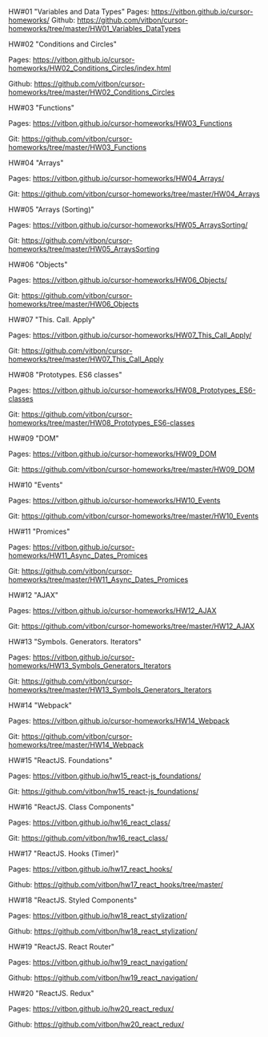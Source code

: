 HW#01 "Variables and Data Types"
Pages: https://vitbon.github.io/cursor-homeworks/
Github: https://github.com/vitbon/cursor-homeworks/tree/master/HW01_Variables_DataTypes

HW#02 "Conditions and Circles"

Pages: https://vitbon.github.io/cursor-homeworks/HW02_Conditions_Circles/index.html

Github: https://github.com/vitbon/cursor-homeworks/tree/master/HW02_Conditions_Circles

HW#03 "Functions"

Pages: https://vitbon.github.io/cursor-homeworks/HW03_Functions

Git: https://github.com/vitbon/cursor-homeworks/tree/master/HW03_Functions

HW#04 "Arrays"

Pages: https://vitbon.github.io/cursor-homeworks/HW04_Arrays/

Git: https://github.com/vitbon/cursor-homeworks/tree/master/HW04_Arrays

HW#05 "Arrays (Sorting)"

Pages: https://vitbon.github.io/cursor-homeworks/HW05_ArraysSorting/

Git: https://github.com/vitbon/cursor-homeworks/tree/master/HW05_ArraysSorting

HW#06 "Objects"

Pages: https://vitbon.github.io/cursor-homeworks/HW06_Objects/

Git: https://github.com/vitbon/cursor-homeworks/tree/master/HW06_Objects

HW#07 "This. Call. Apply"

Pages: https://vitbon.github.io/cursor-homeworks/HW07_This_Call_Apply/

Git: https://github.com/vitbon/cursor-homeworks/tree/master/HW07_This_Call_Apply

HW#08 "Prototypes. ES6 classes"

Pages: https://vitbon.github.io/cursor-homeworks/HW08_Prototypes_ES6-classes

Git: https://github.com/vitbon/cursor-homeworks/tree/master/HW08_Prototypes_ES6-classes

HW#09 "DOM"

Pages: https://vitbon.github.io/cursor-homeworks/HW09_DOM

Git: https://github.com/vitbon/cursor-homeworks/tree/master/HW09_DOM

HW#10 "Events"

Pages: https://vitbon.github.io/cursor-homeworks/HW10_Events

Git: https://github.com/vitbon/cursor-homeworks/tree/master/HW10_Events

HW#11 "Promices"

Pages: https://vitbon.github.io/cursor-homeworks/HW11_Async_Dates_Promices

Git: https://github.com/vitbon/cursor-homeworks/tree/master/HW11_Async_Dates_Promices

HW#12 "AJAX"

Pages: https://vitbon.github.io/cursor-homeworks/HW12_AJAX

Git: https://github.com/vitbon/cursor-homeworks/tree/master/HW12_AJAX

HW#13 "Symbols. Generators. Iterators"

Pages: https://vitbon.github.io/cursor-homeworks/HW13_Symbols_Generators_Iterators

Git: https://github.com/vitbon/cursor-homeworks/tree/master/HW13_Symbols_Generators_Iterators

HW#14 "Webpack"

Pages: https://vitbon.github.io/cursor-homeworks/HW14_Webpack

Git: https://github.com/vitbon/cursor-homeworks/tree/master/HW14_Webpack

HW#15 "ReactJS. Foundations"

Pages: https://vitbon.github.io/hw15_react-js_foundations/

Git: https://github.com/vitbon/hw15_react-js_foundations/

HW#16 "ReactJS. Class Components"

Pages: https://vitbon.github.io/hw16_react_class/

Git: https://github.com/vitbon/hw16_react_class/

HW#17 "ReactJS. Hooks (Timer)"

Pages: https://vitbon.github.io/hw17_react_hooks/

Github: https://github.com/vitbon/hw17_react_hooks/tree/master/

HW#18 "ReactJS. Styled Components"

Pages: https://vitbon.github.io/hw18_react_stylization/

Github: https://github.com/vitbon/hw18_react_stylization/

HW#19 "ReactJS. React Router"

Pages: https://vitbon.github.io/hw19_react_navigation/

Github: https://github.com/vitbon/hw19_react_navigation/

HW#20 "ReactJS. Redux"

Pages: https://vitbon.github.io/hw20_react_redux/

Github: https://github.com/vitbon/hw20_react_redux/